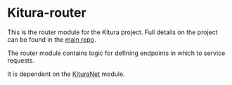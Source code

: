 # Kitura-router

This is the router module for the Kitura project. Full details on the project can be found in the [main repo](https://github.com/IBM-Swift/Kitura).

The router module contains logic for defining endpoints in which to service requests.

It is dependent on the [KituraNet](https://github.com/IBM-Swift/Kitura-net) module.
